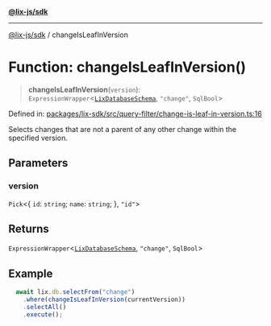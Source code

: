 [**@lix-js/sdk**](../README.md)

***

[@lix-js/sdk](../README.md) / changeIsLeafInVersion

# Function: changeIsLeafInVersion()

> **changeIsLeafInVersion**(`version`): `ExpressionWrapper`\<[`LixDatabaseSchema`](../type-aliases/LixDatabaseSchema.md), `"change"`, `SqlBool`\>

Defined in: [packages/lix-sdk/src/query-filter/change-is-leaf-in-version.ts:16](https://github.com/opral/monorepo/blob/c1910f74abb6a0c11c72843e559a3503d21f8bdb/packages/lix-sdk/src/query-filter/change-is-leaf-in-version.ts#L16)

Selects changes that are not a parent of any other change within the specified version.

## Parameters

### version

`Pick`\<\{ `id`: `string`; `name`: `string`; \}, `"id"`\>

## Returns

`ExpressionWrapper`\<[`LixDatabaseSchema`](../type-aliases/LixDatabaseSchema.md), `"change"`, `SqlBool`\>

## Example

```ts
  await lix.db.selectFrom("change")
    .where(changeIsLeafInVersion(currentVersion))
    .selectAll()
    .execute();
  ```
